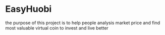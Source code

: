 # EasyHuobi
the purpose of this project is to help people analysis market price and find most valuable virtual coin to invest and live better
